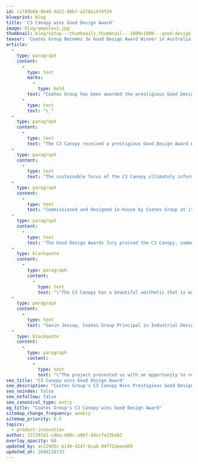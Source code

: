 ```yaml
---
id: c1f89b68-0b48-4d22-98b7-a2f0a16f8f29
blueprint: blog
title: 'C3 Canopy wins Good Design Award'
image: blog/ampolev1.jpg
thumbnail: blog/setup---thumbnails_thumbnail---1080x1080---good-design-square.jpg
teaser: 'Coates Group Becomes 3x Good Design Award Winner in Australia with the C3 Canopy Winning in Excellence in Design and Innovation'
article:
  -
    type: paragraph
    content:
      -
        type: text
        marks:
          -
            type: bold
        text: "Coates Group has been awarded the prestigious Good Design Award for its first sustainability focused product, the C3 canopy. This is Coates third Good Design Award win since 2019. Held in the highest regard for design and innovation, the internationally renowned award was announced on Friday 8 September in Melbourne at the 2023 Australian Good Design Awards event.\_"
      -
        type: text
        text: "\_"
  -
    type: paragraph
    content:
      -
        type: text
        text: "The C3 Canopy received a prestigious Good Design Award Winner Accolade in the Product Design category in recognition for outstanding design and innovation. \_"
  -
    type: paragraph
    content:
      -
        type: text
        text: "The sustainable focus of the C3 Canopy ultimately informed the design outcome. C3 uses smart materials like the solar glass roof for shade and shelter while capturing solar energy when the sun’s out and rainwater when it’s wet. The glass roof is supported by the glulam timber which sequests carbon, capturing it and storing it within the timber, instead of producing carbon during manufacture. The modular structure is designed to suit various environments while promoting sustainability and innovation.\_"
  -
    type: paragraph
    content:
      -
        type: text
        text: "Commissioned and designed in-house by Coates Group at its global headquarters in Sydney, Australia, the C3 Canopy is amongst a range of digital merchandising products and traditional signage products designed by Coates for its QSR, Automotive and Retail customers across the world, including Australia, United States, Canada, Europe, Asia, Middle East and more. \_"
  -
    type: paragraph
    content:
      -
        type: text
        text: 'The Good Design Awards Jury praised the C3 Canopy, commenting,'
  -
    type: blockquote
    content:
      -
        type: paragraph
        content:
          -
            type: text
            text: "\"The C3 Canopy has a beautiful aesthetic that is wonderfully sympathetic to its surroundings. We love the use of the timber against the glass, which creates a delightful contrasting effect. From its clean energy creation to its rainwater capture, the C3 Canopy has the potential to enhance the urban area where it is installed.”\_"
  -
    type: paragraph
    content:
      -
        type: text
        text: "Gavin Jessup, Coates Group Principal in Industrial Design who led the design of the C3, explained,\_"
  -
    type: blockquote
    content:
      -
        type: paragraph
        content:
          -
            type: text
            text: "\"The project presented us with an opportunity to reimagine a product that provides shade and shelter and push it further to creative positive sustainable impact.\_ We challenged our approach by putting sustainability front and center, and in doing so have created a product which is functional, flexible and adaptable to different environments.\_We are honoured to receive the Good Design Award for the C3 canopy.”\_\_\_\_"
seo_title: 'C3 Canopy wins Good Design Award'
seo_description: "Coates Group's C3 Canopy Wins Prestigious Good Design Award"
seo_noindex: false
seo_nofollow: false
seo_canonical_type: entry
og_title: "Coates Group's C3 Canopy wins Good Design Award"
sitemap_change_frequency: weekly
sitemap_priority: 0.5
topics:
  - product-innovation
author: 227293d1-c4ba-400c-a06f-d4ccfe15b482
overlay_opacity: 60
updated_by: ac229d5c-b146-4247-bcab-94ff2abeedd9
updated_at: 1698218733
---
```

